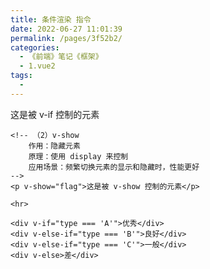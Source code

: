 ```yaml
---
title: 条件渲染 指令
date: 2022-06-27 11:01:39
permalink: /pages/3f52b2/
categories:
  - 《前端》笔记《框架》
  - 1.vue2
tags:
  - 
---
```

<!DOCTYPE html>
<html lang="en">

<head>
  <meta charset="UTF-8">
  <meta http-equiv="X-UA-Compatible" content="IE=edge">
  <meta name="viewport" content="width=device-width, initial-scale=1.0">
  <title>Document</title>
</head>

<body>
  <!-- 知识点：条件渲染 指令
    作用：
      1、控制 DOM元素 的 显示 和 隐藏
        特性：搭配 flag 使用。true 为 显示； false 为隐藏
      2、条件判断
  -->
  <div id="app">
  <!-- 1、控制 DOM元素 的 显示 和 隐藏 -->
    <!-- （1）v-if
        作用：删除元素
        原理：动态 创建 和 销毁 元素，比较消耗性能
        应用场景：只需要切换一次显示和隐藏，且初始值为 false 时，性能更好
    -->
    <p v-if="flag">这是被 v-if 控制的元素</p>

    <!-- （2）v-show
        作用：隐藏元素
        原理：使用 display 来控制
        应用场景：频繁切换元素的显示和隐藏时，性能更好
    -->
    <p v-show="flag">这是被 v-show 控制的元素</p>

    <hr>

  <!-- 2、条件判断 -->
    <div v-if="type === 'A'">优秀</div>
    <div v-else-if="type === 'B'">良好</div>
    <div v-else-if="type === 'C'">一般</div>
    <div v-else>差</div>
  </div>

  <script src="sucai/vue-2.6.12.js"></script>
  <script>
    const vm = new Vue({
      el: '#app',
      data: {
        // flag：控制 DOM元素 的 显示 和 隐藏
        flag: false,
        type: 'A'
      }
    })
  </script>
</body>

</html>